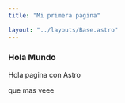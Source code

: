 ```yaml
---
title: "Mi primera pagina"

layout: "../layouts/Base.astro"
---
```

### Hola Mundo

Hola pagina con Astro

que mas veee